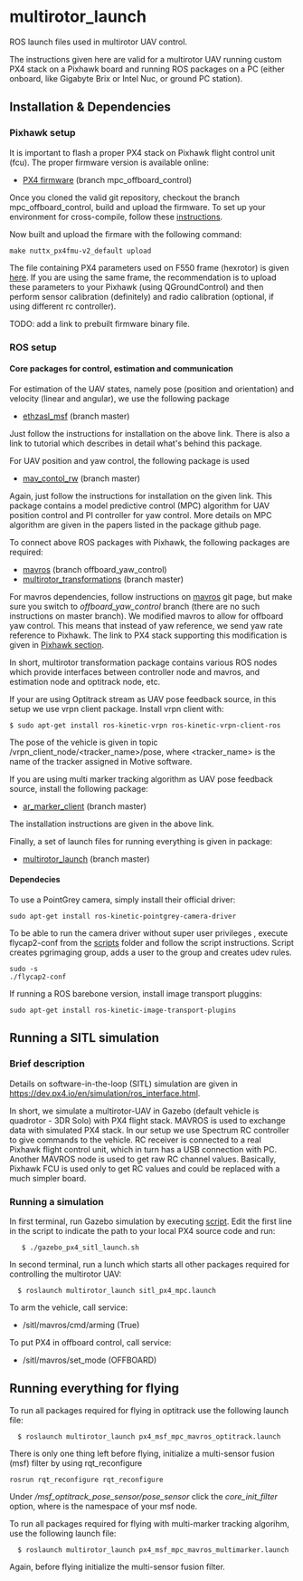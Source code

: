 # multirotor_launch
ROS launch files used in multirotor UAV control.

The instructions given here are valid for a multirotor UAV running custom PX4 stack on a Pixhawk board and running ROS packages on a PC (either onboard, like Gigabyte Brix or Intel Nuc, or ground PC station).

## Installation & Dependencies

### Pixhawk setup
It is important to flash a proper PX4 stack on Pixhawk flight control unit (fcu). The proper firmware version is available online:
  * [PX4 firmware](https://github.com/westpoint-robotics/Firmware/tree/mpc_offboard_control) (branch mpc_offboard_control)

Once you cloned the valid git repository, checkout the branch mpc_offboard_control, build and upload the firmware. To set up your environment for cross-compile, follow these [instructions](https://dev.px4.io/en/setup/dev_env_linux.html).

Now built and upload the firmare with the following command:
```
make nuttx_px4fmu-v2_default upload
```
The file containing PX4 parameters used on F550 frame (hexrotor) is given [here](https://github.com/westpoint-robotics/Firmware/blob/mpc_offboard_control/parameters/f550_mpc_offboard_control.params). If you are using the same frame, the recommendation is to upload these parameters to your Pixhawk (using QGroundControl) and then perform sensor calibration (definitely) and radio calibration (optional, if using different rc controller).

TODO: add a link to prebuilt firmware binary file.

### ROS setup

#### Core packages for control, estimation and communication
For estimation of the UAV states, namely pose (position and orientation) and velocity (linear and angular), we use the following package 
  * [ethzasl_msf](https://github.com/westpoint-robotics/ethzasl_msf) (branch master)
 
Just follow the instructions for installation on the above link. There is also a link to tutorial which describes in detail what's behind this package.

For UAV position and yaw control, the following package is used
  * [mav_contol_rw](https://github.com/westpoint-robotics/mav_control_rw) (branch master)

Again, just follow the instructions for installation on the given link. This package contains a model predictive control (MPC) algorithm for UAV position control and PI controller for yaw control. More details on MPC algorithm are given in the papers listed in the package github page.

To connect above ROS packages with Pixhawk, the following packages are required:
  * [mavros](https://github.com/westpoint-robotics/mavros) (branch offboard_yaw_control)
  * [multirotor_transformations](https://github.com/westpoint-robotics/multirotor_transformations) (branch master)

For mavros dependencies, follow instructions on [mavros](https://github.com/westpoint-robotics/mavros) git page, but make sure you switch to *offboard_yaw_control* branch (there are no such instructions on master branch). We modified mavros to allow for offboard yaw control. This means that instead of yaw reference, we send yaw rate reference to Pixhawk. The link to PX4 stack supporting this modification is given in [Pixhawk section](#pixhawk-setup).

In short, multirotor transformation package contains various ROS nodes which provide interfaces between controller node and mavros, and estimation node and optitrack node, etc.

If your are using Optitrack stream as UAV pose feedback source, in this setup we use vrpn client package. Install vrpn client with:
```
$ sudo apt-get install ros-kinetic-vrpn ros-kinetic-vrpn-client-ros
```
The pose of the vehicle is given in topic /vrpn_client_node/<tracker_name>/pose, where <tracker_name> is the name of the tracker assigned in Motive software.

If you are using multi marker tracking algorithm as UAV pose feedback source, install the following package:

  * [ar_marker_client](https://github.com/westpoint-robotics/ar_marker_client) (branch master)

The installation instructions are given in the above link.

Finally, a set of launch files for running everything is given in package:

  * [multirotor_launch](https://github.com/westpoint-robotics/multirotor_launch) (branch master)

#### Dependecies
To use a PointGrey camera, simply install their official driver:
```
sudo apt-get install ros-kinetic-pointgrey-camera-driver
```
To be able to run the camera driver without super user privileges , execute flycap2-conf from the [scripts](scripts) folder and follow the script instructions. Script creates pgrimaging group, adds a user to the group and creates udev rules.
```
sudo -s
./flycap2-conf
```
If running a ROS barebone version, install image transport pluggins:
```
sudo apt-get install ros-kinetic-image-transport-plugins
```

## Running a SITL simulation

### Brief description
Details on software-in-the-loop (SITL) simulation are given in https://dev.px4.io/en/simulation/ros_interface.html. 

In short, we simulate a multirotor-UAV in Gazebo (default vehicle is quadrotor - 3DR Solo) with PX4 flight stack. MAVROS is used to exchange data with simulated PX4 stack. In our setup we use Spectrum RC controller to give commands to the vehicle. RC receiver is connected to a real Pixhawk flight control unit, which in turn has a USB connection with PC. Another MAVROS node is used to get raw RC channel values. Basically, Pixhawk FCU is used only to get RC values and could be replaced with a much simpler board.

### Running a simulation
In first terminal, run Gazebo simulation by executing [script](https://github.com/westpoint-robotics/multirotor_launch/blob/master/scripts/gazebo_px4_sitl_launch.sh). Edit the first line in the script to indicate the path to your local PX4 source code and run:
```
   $ ./gazebo_px4_sitl_launch.sh 
```
In second terminal, run a lunch which starts all other packages required for controlling the multirotor UAV:
```
  $ roslaunch multirotor_launch sitl_px4_mpc.launch
```
To arm the vehicle, call service:
  * /sitl/mavros/cmd/arming (True)

To put PX4 in offboard control, call service:
  * /sitl/mavros/set_mode (OFFBOARD)

## Running everything for flying
To run all packages required for flying in optitrack use the following launch file:
```  
  $ roslaunch multirotor_launch px4_msf_mpc_mavros_optitrack.launch 
```
There is only one thing left before flying, initialize a multi-sensor fusion (msf) filter by using rqt_reconfigure
```
rosrun rqt_reconfigure rqt_reconfigure
```
Under *<namespace>/msf_optitrack_pose_sensor/pose_sensor* click the *core_init_filter* option, where <namespace> is the namespace of your msf node.

To run all packages required for flying with multi-marker tracking algorihm, use the following launch file:
```
  $ roslaunch multirotor_launch px4_msf_mpc_mavros_multimarker.launch
```
Again, before flying initialize the multi-sensor fusion filter.
